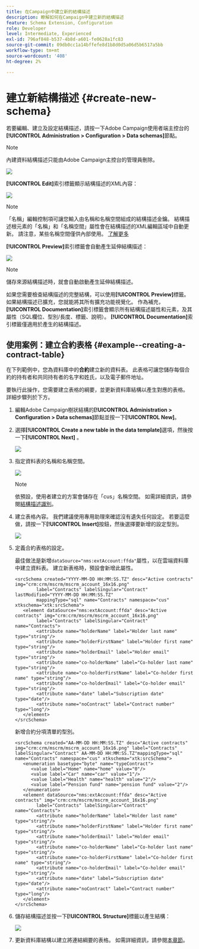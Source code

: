 ```yaml
---
title: 在Campaign中建立新的結構描述
description: 瞭解如何在Campaign中建立新的結構描述
feature: Schema Extension, Configuration
role: Developer
level: Intermediate, Experienced
exl-id: 796af848-b537-4b8d-a601-fe0628a1fc83
source-git-commit: 09db0cc1a14bffefe8d1b8d0d5a06d5b6517a5bb
workflow-type: tm+mt
source-wordcount: '408'
ht-degree: 2%

---
```


# 建立新結構描述 {#create-new-schema}

若要編輯、建立及設定結構描述，請按一下Adobe Campaign使用者端主控台的&#x200B;**[!UICONTROL Administration > Configuration > Data schemas]**&#x200B;節點。

>[!NOTE]
>
>內建資料結構描述只能由Adobe Campaign主控台的管理員刪除。

![](assets/schema_navtree.png)

**[!UICONTROL Edit]**&#x200B;索引標籤顯示結構描述的XML內容：

![](assets/schema_edition.png)

>[!NOTE]
>
>「名稱」編輯控制項可讓您輸入由名稱和名稱空間組成的結構描述金鑰。 結構描述根元素的「名稱」和「名稱空間」屬性會在結構描述的XML編輯區域中自動更新。 請注意，某些名稱空間僅供內部使用。 [了解更多](schemas.md#reserved-namespaces)

**[!UICONTROL Preview]**&#x200B;索引標籤會自動產生延伸結構描述：

![](assets/schema_edition2.png)

>[!NOTE]
>
>儲存來源結構描述時，就會自動啟動產生延伸結構描述。

如果您需要檢查結構描述的完整結構，可以使用&#x200B;**[!UICONTROL Preview]**&#x200B;標籤。 如果結構描述已擴充，您就能將其所有擴充功能視覺化。 作為補充，**[!UICONTROL Documentation]**&#x200B;索引標籤會顯示所有結構描述屬性和元素，及其屬性（SQL欄位、型別/長度、標籤、說明）。 **[!UICONTROL Documentation]**&#x200B;索引標籤僅適用於產生的結構描述。

## 使用案例：建立合約表格 {#example--creating-a-contract-table}

在下列範例中，您為資料庫中的&#x200B;**合約**&#x200B;建立新的資料表。 此表格可讓您儲存每個合約的持有者和共同持有者的名字和姓氏，以及電子郵件地址。

要執行此操作，您需要建立表格的綱要，並更新資料庫結構以產生對應的表格。 詳細步驟列於下方。

1. 編輯Adobe Campaign樹狀結構的&#x200B;**[!UICONTROL Administration > Configuration > Data schemas]**&#x200B;節點並按一下&#x200B;**[!UICONTROL New]**。
1. 選擇&#x200B;**[!UICONTROL Create a new table in the data template]**&#x200B;選項，然後按一下&#x200B;**[!UICONTROL Next]** 。

   ![](assets/create_new_schema.png)

1. 指定資料表的名稱和名稱空間。

   ![](assets/create_new_param.png)

   >[!NOTE]
   >
   >依預設，使用者建立的方案會儲存在「cus」名稱空間。 如需詳細資訊，請參閱[結構描述識別](extend-schema.md#identification-of-a-schema)。

1. 建立表格內容。 我們建議使用專用助理來確認沒有遺失任何設定。 若要這麼做，請按一下&#x200B;**[!UICONTROL Insert]**&#x200B;按鈕，然後選擇要新增的設定型別。

   ![](assets/create_new_content.png)

1. 定義合約表格的設定。

   最佳做法是新增`dataSource="nms:extAccount:ffda"`屬性，以在雲端資料庫中建立資料表。 建立新表格時，預設會新增此屬性。

   ```
   <srcSchema created="YYYY-MM-DD HH:MM:SS.TZ" desc="Active contracts" img="crm:crm/mscrm/mscrm_account_16x16.png"
           label="Contracts" labelSingular="Contract" lastModified="YYYY-MM-DD HH:MM:SS.TZ"
           mappingType="sql" name="Contracts" namespace="cus" xtkschema="xtk:srcSchema">
      <element dataSource="nms:extAccount:ffda" desc="Active contracts" img="crm:crm/mscrm/mscrm_account_16x16.png"
           label="Contracts" labelSingular="Contract" name="Contracts">
           <attribute name="holderName" label="Holder last name" type="string"/>
           <attribute name="holderFirstName" label="Holder first name" type="string"/>
           <attribute name="holderEmail" label="Holder email" type="string"/>
           <attribute name="co-holderName" label="Co-holder last name" type="string"/>           
           <attribute name="co-holderFirstName" label="Co-holder first name" type="string"/>           
           <attribute name="co-holderEmail" label="Co-holder email" type="string"/>    
           <attribute name="date" label="Subscription date" type="date"/>     
           <attribute name="noContract" label="Contract number" type="long"/> 
      </element>
   </srcSchema>
   ```

   新增合約分項清單的型別。

   ```
   <srcSchema created="AA-MM-DD HH:MM:SS.TZ" desc="Active contracts" img="crm:crm/mscrm/mscrm_account_16x16.png" label="Contracts" labelSingular="Contract" AA-MM-DD HH:MM:SS.TZ"mappingType="sql" name="Contracts" namespace="cus" xtkschema="xtk:srcSchema">
      <enumeration basetype="byte" name="typeContract">
         <value label="Home" name="home" value="0"/>
         <value label="Car" name="car" value="1"/>
         <value label="Health" name="health" value="2"/>
         <value label="Pension fund" name="pension fund" value="2"/>
      </enumeration>
      <element dataSource="nms:extAccount:ffda" desc="Active contracts" img="crm:crm/mscrm/mscrm_account_16x16.png"
           label="Contracts" labelSingular="Contract" name="Contracts">
           <attribute name="holderName" label="Holder last name" type="string"/>
           <attribute name="holderFirstName" label="Holder first name" type="string"/>
           <attribute name="holderEmail" label="Holder email" type="string"/>
           <attribute name="co-holderName" label="Co-holder last name" type="string"/>           
           <attribute name="co-holderFirstName" label="Co-holder first name" type="string"/>           
           <attribute name="co-holderEmail" label="Co-holder email" type="string"/>    
           <attribute name="date" label="Subscription date" type="date"/>     
           <attribute name="noContract" label="Contract number" type="long"/> 
      </element>
   </srcSchema>
   ```

1. 儲存結構描述並按一下&#x200B;**[!UICONTROL Structure]**&#x200B;標籤以產生結構：

   ![](assets/configuration_structure.png)

1. 更新資料庫結構以建立將連結綱要的表格。 如需詳細資訊，請參閱[本章節](update-database-structure.md)。
